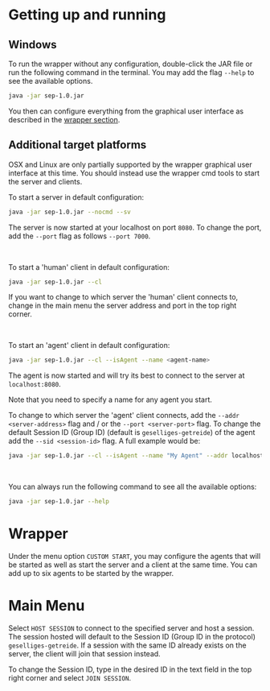 # Getting up and running

## Windows

To run the wrapper without any configuration, double-click the JAR file or run the following command in the terminal.
You may add the flag `--help` to see the available options.

```bash
java -jar sep-1.0.jar 
```

You then can configure everything from the graphical user interface as described in the [wrapper section](#wrapper).

## Additional target platforms

OSX and Linux are only partially supported by the wrapper graphical user interface at this time.
You should instead use the wrapper cmd tools to start the server and clients.

To start a server in default configuration:

```bash
java -jar sep-1.0.jar --nocmd --sv
```

The server is now started at your localhost on port `8080`.
To change the port, add the `--port` flag as follows `--port 7000`.

<br />

To start a 'human' client in default configuration:

```bash
java -jar sep-1.0.jar --cl
```

If you want to change to which server the 'human' client connects to,
change in the main menu the server address and port in the top right corner.

<br />

To start an 'agent' client in default configuration:

```bash
java -jar sep-1.0.jar --cl --isAgent --name <agent-name>
```

The agent is now started and will try its best to connect to the server at `localhost:8080`.

Note that you need to specify a name for any agent you start.

To change to which server the 'agent' client connects,
add the `--addr <server-address>` flag and / or the `--port <server-port>` flag.
To change the default Session ID (Group ID) (default is `geselliges-getreide`)
of the agent add the `--sid <session-id>` flag.
A full example would be:

```bash
java -jar sep-1.0.jar --cl --isAgent --name "My Agent" --addr localhost --port 7000 --sid my-special-id
```

<br />

You can always run the following command to see all the available options:

```bash
java -jar sep-1.0.jar --help
```

# Wrapper

Under the menu option `CUSTOM START`,
you may configure the agents that will be started as well as start the server and a client at the same time.
You can add up to six agents to be started by the wrapper.

# Main Menu

Select `HOST SESSION` to connect to the specified server and host a session.
The session hosted will default to the Session ID (Group ID in the protocol) `geselliges-getreide`.
If a session with the same ID already exists on the server, the client will join that session instead.

To change the Session ID, type in the desired ID in the text field in the top right corner and select `JOIN SESSION`.
